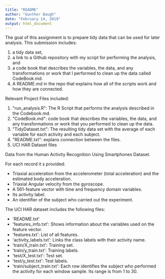 ```yaml
---
title: "README"
author: "Gunther Baugh"
date: "February 14, 2019"
output: html_document
---
```

The goal of this assignment is to prepare tidy data that can be used for later analysis. This submission includes: 
1) a tidy data set, 
2) a link to a Github repository with my script for performing the analysis, and 
3) a code book that describes the variables, the data, and any transformations or work that I performed to clean up the data called CodeBook.md. 
4) A README.md in the repo that explains how all of the scripts work and how they are connected.

Relevant Project Files included:
1. "run_analysis.R": The R Script that performs the analysis described in the Codebook.md. 
2. "CodeBook.md": code book that describes the variables, the data, and any transformations or work that you performed to clean up the data. 
3. "TidyDataset.txt": The resulting tidy data set with the average of each variable for each activity and each subject. 
4. "README.txt": explans connection between the files. 
5. UCI HAR Dataset files



Data from the Human Activity Recognition Using Smartphones Dataset.

For each record it s provided:
- Triaxial acceleration from the accelerometer (total acceleration) and the estimated body acceleration.
- Triaxial Angular velocity from the gyroscope. 
- A 561-feature vector with time and frequency domain variables. 
- Its activity label. 
- An identifier of the subject who carried out the experiment.

The UCI HAR dataset includes the following files:
- 'README.txt'
- 'features_info.txt': Shows information about the variables used on the feature vector.
- 'features.txt': List of all features.
- 'activity_labels.txt': Links the class labels with their activity name.
- 'train/X_train.txt': Training set.
- 'train/y_train.txt': Training labels.
- 'test/X_test.txt': Test set.
- 'test/y_test.txt': Test labels.
- 'train/subject_train.txt': Each row identifies the subject who performed the activity for each window sample. Its range is from 1 to 30. 

